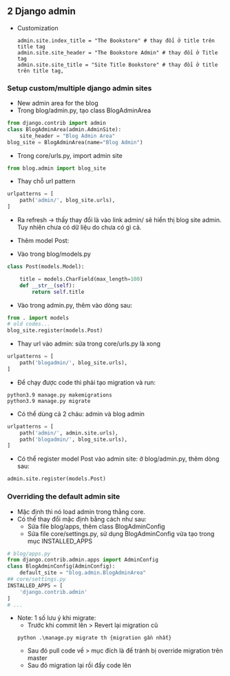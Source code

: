 ## 2 Django admin

- Customization
  ```
  admin.site.index_title = "The Bookstore" # thay đổi ở title trên title tag
  admin.site.site_header = "The Bookstore Admin" # thay đổi ở Title tag
  admin.site.site_title = "Site Title Bookstore" # thay đổi ở title trên title tag,
  ```

### Setup custom/multiple django admin sites

- New admin area for the blog
- Trong blog/admin.py, tạo class BlogAdminArea

```python
from django.contrib import admin
class BlogAdminArea(admin.AdminSite):
    site_header = "Blog Admin Area"
blog_site = BlogAdminArea(name="Blog Admin")
```

- Trong core/urls.py, import admin site

```python
from blog.admin import blog_site
```

- Thay chỗ url pattern

```python
urlpatterns = [
    path('admin/', blog_site.urls),
]
```

- Ra refresh -> thấy thay đổi là vào link admin/ sẽ hiển thị blog site admin. Tuy nhiên chưa có dữ liệu do chưa có gì cả.

- Thêm model Post:
- Vào trong blog/models.py

```python
class Post(models.Model):

    title = models.CharField(max_length=100)
    def __str__(self):
        return self.title
```

- Vào trong admin.py, thêm vào dòng sau:

```python
from . import models
# old codes...
blog_site.register(models.Post)
```

- Thay url vào admin: sửa trong core/urls.py là xong

```python
urlpatterns = [
    path('blogadmin/', blog_site.urls),
]
```

- Để chạy được code thì phải tạo migration và run:

```
python3.9 manage.py makemigrations
python3.9 manage.py migrate
```

- Có thể dùng cả 2 cháu: admin và blog admin

```python
urlpatterns = [
    path('admin/', admin.site.urls),
    path('blogadmin/', blog_site.urls),
]
```

- Có thể register model Post vào admin site: ở blog/admin.py, thêm dòng sau:

```python
admin.site.register(models.Post)
```

### Overriding the default admin site

- Mặc định thì nó load admin trong thằng core.
- Có thể thay đổi mặc định bằng cách như sau:
  - Sửa file blog/apps, thêm class BlogAdminConfig
  - Sửa file core/settings.py, sử dụng BlogAdminConfig vừa tạo trong mục INSTALLED_APPS

```python
# blog/apps.py
from django.contrib.admin.apps import AdminConfig
class BlogAdminConfig(AdminConfig):
    default_site = "blog.admin.BlogAdminArea"
## core/settings.py
INSTALLED_APPS = [
    'django.contrib.admin'
]
# ...
```

- Note: 1 số lưu ý khi migrate:
  - Trước khi commit lên > Revert lại migration cũ
  ```
  python .\manage.py migrate th {migration gần nhất}
  ```
  - Sau đó pull code về > mục đích là để tránh bị override migration trên master
  - Sau đó migration lại rồi đẩy code lên
